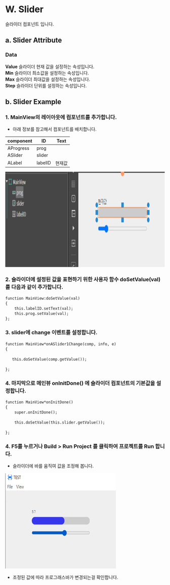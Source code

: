 
# W. Slider
슬라이더  컴포넌트 입니다.

## a. Slider Attribute

### **Data**
**Value** 슬라이더 현재 값을 설정하는 속성입니다.<br>
**Min** 슬라이더 최소값을 설정하는 속성입니다.<br>
**Max** 슬라이더 최대값을 설정하는 속성입니다.<br>
**Step** 슬라이더 단위를 설정하는 속성입니다.<br>

## b. Slider Example

### 1. MainView의 레이아웃에 컴포넌트를 추가합니다.<br>

* 아래 정보를 참고해서 컴포넌트를 배치합니다. 

|component|ID|Text|
|---------|--|----|
|AProgress|prog||
|ASlider|slider||
|ALabel|labelID|현재값|

<img src="./img/slider1.png" height="300px" width="600px"><br>


### 2.  슬라이더에 설정된 값을 표현하기 위한 사용자 함수 doSetValue(val)를 다음과 같이 추가합니다.
```
function MainView:doSetValue(val) 
{          
    this.labelID.setText(val); 
    this.prog.setValue(val); 
};  

```

 ### 3. slider에 change 이벤트를 설정합니다.
 ```
 function MainView*onASlider1Change(comp, info, e)
{

    this.doSetValue(comp.getValue());     

};
 ```
 ### 4. 마지막으로 메인뷰 onInitDone() 에 슬라이더 컴포넌트의 기본값을 설정합니다.
```
function MainView*onInitDone()
{
	super.onInitDone();

	this.doSetValue(this.slider.getValue()); 
	
};
```
### 4. F5를 누르거나 Build > Run Project 를 클릭하여 프로젝트를 Run 합니다.
* 슬라이더에 바를 움직여 값을 조정해 봅니다.

<img src="./img/slider2.png" height="300px" width="350px"><br>

* 조정된 값에 따라 프로그래스바가 변경되는걸 확인합니다.